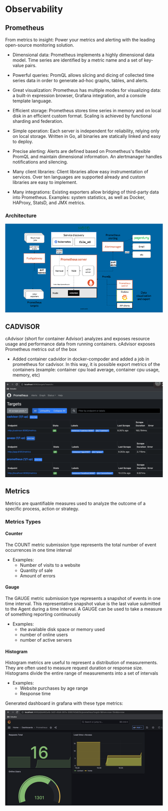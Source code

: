 # Observability

## Prometheus

From metrics to insight: Power your metrics and alerting with the leading
open-source monitoring solution.

-  Dimensional data: Prometheus implements a highly dimensional data model. Time series are identified by a metric name and a set of key-value pairs.

-  Powerful queries: PromQL allows slicing and dicing of collected time series data in order to generate ad-hoc graphs, tables, and alerts.

-  Great visualization: Prometheus has multiple modes for visualizing data: a built-in expression browser, Grafana integration, and a console template language.

-  Efficient storage: Prometheus stores time series in memory and on local disk in an efficient custom format. Scaling is achieved by functional sharding and federation.

-  Simple operation: Each server is independent for reliability, relying only on local storage. Written in Go, all binaries are statically linked and easy to deploy.

-  Precise alerting: Alerts are defined based on Prometheus's flexible PromQL and maintain dimensional information. An alertmanager handles notifications and silencing.

-  Many client libraries: Client libraries allow easy instrumentation of services. Over ten languages are supported already and custom libraries are easy to implement.

-  Many integrations: Existing exporters allow bridging of third-party data into Prometheus. Examples: system statistics, as well as Docker, HAProxy, StatsD, and JMX metrics. 

### Architecture

![Architecture](https://github.com/JessiiPer/fullcycle-prometheus/blob/master/docs/prometheus-architecture.png)

## CADVISOR

cAdvisor (short for container Advisor) analyzes and exposes resource usage and performance data from running containers. cAdvisor exposes Prometheus metrics out of the box

- Added container cadvidor in docker-compoder and added a job in prometheus for cadvisor. In this way, it is possible export metrics of the containers (example: container cpu load average, container cpu usage, memory, etc)

![Prometheus](https://github.com/JessiiPer/fullcycle-prometheus/blob/master/docs/prometheus.png)

## Metrics

Metrics are quantifiable measures used to analyze the outcome of a specific process, action or strategy.

### Metrics Types

#### **Counter**

The COUNT metric submission type represents the total number of event occurrences in one time interval

- Examples:
    - Number of visits to a website
    - Quantity of sale
    - Amount of errors

#### **Gauge**

The GAUGE metric submission type represents a snapshot of events in one time interval. This representative snapshot value is the last value submitted to the Agent during a time interval. A GAUGE can be used to take a measure of something reporting continuously

- Examples:
    -  the available disk space or memory used
    - number of online users
    - number of active servers

#### **Histogram**

Histogram metrics are useful to represent a distribution of measurements. They are often used to measure request duration or response size. Histograms divide the entire range of measurements into a set of intervals

- Examples:
    - Website purchases by age range
    - Response time

Generated dashboard in grafana with these type metrics:

![grafana](https://github.com/JessiiPer/fullcycle-prometheus/blob/master/docs/grafana.png)

